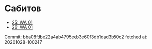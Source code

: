 # Сабитов
- [25: WA 01](25.md)
- [26: WA 01](26.md)

Commit: bba08fdbe22a4ab4795eeb3e60f3db1dad3b50c2
 fetched at: 20201028-100247
